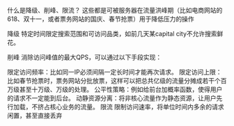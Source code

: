 什么是降级、削峰、限流？
这些都是可被服务器在流量洪峰期（比如电商网站的618、双十一，或者票务网站的国庆、春节抢票）用于降低压力的操作

降级
特定时间限定搜索范围和可访问品类，如前几天某capital city不允许搜索鲜花。

削峰
消除访问峰值的最大QPS，可以通过以下手段实现：

限定访问频率：比如同一IP必须间隔一定长时间才能再次请求。
限定访问上限：比如春节抢票时，票务网站分批放票，这样可以把总共亿级的流量分摊成若干个百万级甚至十万级、万级的处理。
公平性策略：例如给前台加概率函数，使得用户的请求不一定能到后台。
动静资源分离：将非核心流量作为静态资源，让用户先行加载，不挤占核心业务的流量。
限流
限制访问速率，将单位时间内多余的请求闲置，甚至直接丢弃
